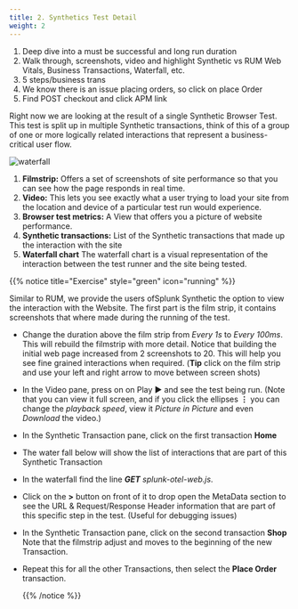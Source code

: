```yaml
---
title: 2. Synthetics Test Detail
weight: 2
---
```


1. Deep dive into a   must be successful and long run duration
2. Walk through, screenshots, video and highlight Synthetic vs RUM Web Vitals, Business Transactions, Waterfall, etc.
3. 5 steps/business trans
4. We know there is an issue placing orders, so click on place Order
5. Find POST checkout and click APM link

Right now we are looking at the result of a single Synthetic Browser Test. This test is split up in multiple Synthetic transactions, think of this of a group of one or more logically related interactions that represent a business-critical user flow.

![waterfall](../images/synth-waterfall.png)

1. **Filmstrip:** Offers a set of screenshots of site performance so that you can see how the page responds in real time.
2. **Video:** This lets you see exactly what a user trying to load your site from the location and device of a particular test run would experience.
3. **Browser test metrics:**  A View that offers you a picture of website performance.
4. **Synthetic transactions:**  List of the Synthetic transactions that made up the interaction with the site
5. **Waterfall chart**  The waterfall chart is a visual representation of the interaction between the test runner and the site being tested.

{{% notice title="Exercise" style="green" icon="running" %}}

Similar to RUM, we provide the users ofSplunk Synthetic the option to view the interaction with the Website.
The first part is the film strip, it contains screenshots that where made during the running of the test.

* Change the duration above the film strip from *Every 1s* to *Every 100ms*. This will rebuild the filmstrip with more detail. Notice that building the initial web page increased from 2 screenshots to 20. This will help you see fine grained interactions when required. (**Tip** click on the film strip and use your left and right arrow to move between screen shots)
* In the Video pane, press on on Play **▶** and see the test being run. (Note that you can view it full screen, and if you click the ellipses **⋮** you can change the *playback speed*, view it *Picture in Picture* and even *Download* the video.)
* In the Synthetic Transaction pane, click on the first transaction **Home**
* The water fall below will show the list of interactions that are part of this Synthetic Transaction
* In the waterfall find the line ***GET** splunk-otel-web.js*.
* Click on the **>** button on front of it to drop open the MetaData section to see the URL & Request/Response Header information that are part of this specific step in the test. (Useful for debugging issues)
* In the Synthetic Transaction pane, click on the second transaction **Shop**
Note that the filmstrip adjust and moves to the beginning  of the new Transaction.
* Repeat this for all the other Transactions, then select the **Place Order** transaction.

  {{% /notice %}}
